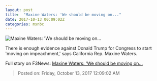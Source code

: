 ```yaml
---
layout: post
title:  "Maxine Waters: 'We should be moving on..."
date: 2017-10-13 00:09:02Z
categories: msnbc
---
```


![Maxine Waters: 'We should be moving on...](http://media1.s-nbcnews.com/j/MSNBC/Components/Video/201710/2017-10-13T00-09-29-366Z--1280x720.video_1067x600.jpg)

There is enough evidence against Donald Trump for Congress to start 'moving on impeachment,' says California Rep. Maxine Waters.


Full story on F3News: [Maxine Waters: 'We should be moving on...](http://www.f3nws.com/n/FCCEMB)

> Posted on: Friday, October 13, 2017 12:09:02 AM
